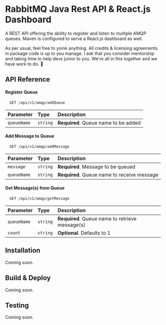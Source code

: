 
# RabbitMQ Java Rest API & React.js Dashboard

A REST API offering the ability to register and listen to multiple AMQP queues. Maven is configured to serve a React.js dashboard as well.

As per usual, feel free to yoink anything. All credits & licensing agreements in package code is up to you manage. I ask that you consider mentorship and taking time to help devs junior to you. We're all in this together and we have work to do. 💪


## API Reference

#### Register Queue

```http
  GET /api/v1/amqp/addQueue
```

| Parameter | Type     | Description                |
| :-------- | :------- | :------------------------- |
| `queueName`      | `string` | **Required**. Queue name to be added |

#### Add Message to Queue

```http
  GET /api/v1/amqp/addMessage
```

| Parameter | Type     | Description                       |
| :-------- | :------- | :-------------------------------- |
| `message`      | `string` | **Required**. Message to be queued |
| `queueName`      | `string` | **Required**. Queue name to receive message |

#### Get Message(s) from Queue

```http
  GET /api/v1/amqp/getMessage
```

| Parameter   | Type     | Description                                     |
|:------------| :------- |:------------------------------------------------|
| `queueName` | `string` | **Required**. Queue name to retrieve message(s) |
| `count`     | `string` | **Optional**. Defaults to 1                     |

## Installation

Coming soon.

## Build & Deploy

Coming soon.

## Testing

Coming soon.
